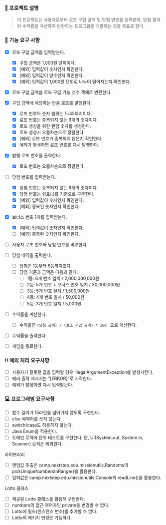 ### 🤔 프로젝트 설명

> 이 프로젝트는 사용자로부터 로또 구입 금액 및 당첨 번호를 입력받아,
> 당첨 결과와 수익률을 계산하여 반환하는 프로그램을 개발하는 것을 목표로 한다.

### 📑 기능 요구 사항

- [X] 로또 구입 금액을 입력받는다.
  - [X] 구입 금액은 1,000원 단위이다.
  - [X] [예외] 입력값이 숫자인지 확인한다.
  - [X] [예외] 입력값이 양수인지 확인한다.
  - [X] [예외] 입력값이 1,000원 단위로 나누어 떨어지는지 확인한다.

- [X] 로또 구입 금액을 로또 구입 가능 갯수 객체로 변환한다.

- [X] 구입 금액에 해당하는 만큼 로또를 발행한다.
  - [X] 로또 번호의 숫자 범위는 1~45까지이다.
  - [X] 로또 번호는 중복되지 않는 6개의 숫자이다.
  - [X] 로또 생성을 위한 랜덤 숫자를 생성한다.
  - [X] 로또 생성시 오름차순으로 정렬한다.
  - [X] [예외] 로또 번호가 중복되지 않은지 확인한다.
  - [X] 예외가 발생하면 로또 번호를 다시 발행한다.

- [X] 발행 로또 번호를 출력한다.
  - [X] 로또 번호는 오름차순으로 정렬한다.

- [ ] 당첨 번호를 입력받는다.
  - [X] 당첨 번호는 중복되지 않는 6개의 숫자이다.
  - [X] 당첨 번호는 쉼표(,)를 기준으로 구분한다.
  - [X] [예외] 입력값이 숫자인지 확인한다.
  - [X] [예외] 중복된 숫자인지 확인한다.

- [X] 보너스 번호 1개를 입력받는다.
  - [X] [예외] 입력값이 숫자인지 확인한다.
  - [ ] [예외] 중복된 숫자인지 확인한다.

- [ ] 사용자 로또 번호와 당첨 번호를 비교한다.

- [ ] 당첨 내역을 출력한다.
  - [ ] 당첨은 1등부터 5등까지있다.
  - [ ] 당첨 기준과 금액은 다음과 같다.
      - [ ] 1등: 6개 번호 일치 / 2,000,000,000원
      - [ ] 2등: 5개 번호 + 보너스 번호 일치 / 30,000,000원
      - [ ] 3등: 5개 번호 일치 / 1,500,000원
      - [ ] 4등: 4개 번호 일치 / 50,000원
      - [ ] 5등: 3개 번호 일치 / 5,000원

- [ ] 수익률을 계산한다.
  - [ ] 수익률은 ```(당첨 금액) / (로또 구입 금액) * 100 ``` 으로 계산한다.

- [ ] 수익률을 출력한다.

- [ ] 게임을 종료한다.

### ‼️ 예외 처리 요구사항

- [ ] 사용자가 잘못된 값을 입력할 경우 IllegalArgumentException를 발생시킨다.
- [ ] 에러 출력 메시지는 "[ERROR]"로 시작한다.
- [ ] 예외가 발생하면 다시 입력받는다.

### 💻 프로그래밍 요구사항

- [ ] 함수 길이가 15라인을 넘어가지 않도록 구현한다.
- [ ] else 예약어를 쓰지 않는다.
- [ ] switch/case도 허용하지 않는다.
- [ ] Java Enum을 적용한다.
- [ ] 도메인 로직에 단위 테스트를 구현한다. 단, UI(System.out, System.in, Scanner) 로직은 제외한다.

라이브러리

- [ ] 랜덤값 추출은 camp.nextstep.edu.missionutils.Randoms의 pickUniqueNumbersInRange()를 활용한다.
- [ ] 입력값은 camp.nextstep.edu.missionutils.Console의 readLine()을 활용한다.

Lotto 클래스

- [ ] 제공된 Lotto 클래스를 활용해 구현한다.
- [ ] numbers의 접근 제어자인 private을 변경할 수 없다.
- [ ] Lotto에 필드(인스턴스 변수)를 추가할 수 없다.
- [ ] Lotto의 패키지 변경은 가능하다.
